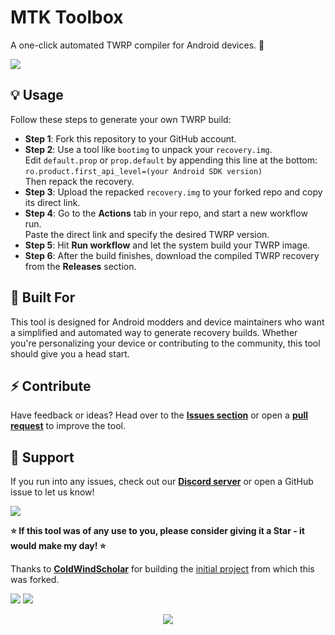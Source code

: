 # MTK Toolbox

A one-click automated TWRP compiler for Android devices. 🔧

[<img src="https://github.com/user-attachments/assets/9fdc99bb-dd90-4572-ad78-e824e6e7c64b">](https://discord.gg/3zbfaTNN7V)

## 💡 Usage

Follow these steps to generate your own TWRP build:

- **Step 1**: Fork this repository to your GitHub account.
- **Step 2**: Use a tool like `bootimg` to unpack your `recovery.img`.  
  Edit `default.prop` or `prop.default` by appending this line at the bottom:  
  `ro.product.first_api_level=(your Android SDK version)`  
  Then repack the recovery.
- **Step 3**: Upload the repacked `recovery.img` to your forked repo and copy its direct link.
- **Step 4**: Go to the **Actions** tab in your repo, and start a new workflow run.  
  Paste the direct link and specify the desired TWRP version.
- **Step 5**: Hit **Run workflow** and let the system build your TWRP image.
- **Step 6**: After the build finishes, download the compiled TWRP recovery from the **Releases** section.

## 🧪 Built For

This tool is designed for Android modders and device maintainers who want a simplified and automated way to generate recovery builds. Whether you're personalizing your device or contributing to the community, this tool should give you a head start.

##  ⚡ Contribute

Have feedback or ideas?  Head over to the **[Issues section](https://github.com/NoahDomingues/Auto-TWRP-Builder/issues)** or open a **[pull request](https://github.com/NoahDomingues/Auto-TWRP-Builder/pulls)** to improve the tool.

## 🤝 Support

If you run into any issues, check out our **[Discord server](https://discord.gg/3zbfaTNN7V)** or open a GitHub issue to let us know!

[<img src="https://github.com/user-attachments/assets/f61046f5-1dc5-4b0c-87f8-4a94d6cbac96">](https://discord.gg/3zbfaTNN7V)

**⭐ If this tool was of any use to you, please consider giving it a Star - it would make my day! ⭐**

Thanks to **[ColdWindScholar](https://github.com/ColdWindScholar)** for building the [initial project](https://github.com/ColdWindScholar/Auto-Twrp-Builder) from which this was forked.

[<img src="https://img.shields.io/badge/GitHub-Actions-blue?style=for-the-badge&logo=github-actions&logoColor=white">](https://github.com/NoahDomingues/Auto-TWRP-Builder/actions) [<img src="https://img.shields.io/badge/Discord-%235865F2.svg?style=for-the-badge&logo=discord&logoColor=white">](https://discord.gg/3zbfaTNN7V)


<div align="center">
  <img src="https://capsule-render.vercel.app/api?type=waving&color=gradient&height=100&section=footer" />
</div>
